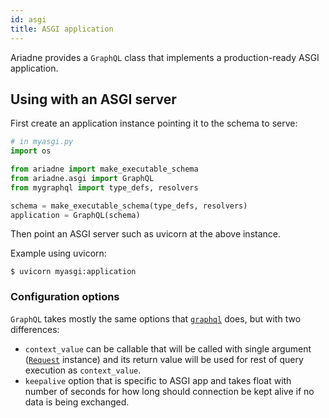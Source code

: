 ```yaml
---
id: asgi
title: ASGI application
---
```


Ariadne provides a `GraphQL` class that implements a production-ready ASGI application.


## Using with an ASGI server

First create an application instance pointing it to the schema to serve:

```python
# in myasgi.py
import os

from ariadne import make_executable_schema
from ariadne.asgi import GraphQL
from mygraphql import type_defs, resolvers

schema = make_executable_schema(type_defs, resolvers)
application = GraphQL(schema)
```

Then point an ASGI server such as uvicorn at the above instance.

Example using uvicorn:

```console
$ uvicorn myasgi:application
```


### Configuration options

`GraphQL` takes mostly the same options that [`graphql`](ariadne-reference.md#configuration-options) does, but with two differences:

- `context_value` can be callable that will be called with single argument ([`Request`](https://www.starlette.io/requests/#request) instance) and its return value will be used for rest of query execution as `context_value`.
- `keepalive` option that is specific to ASGI app and takes float with number of seconds for how long should connection be kept alive if no data is being exchanged.
